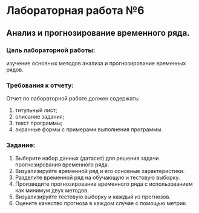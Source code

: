 # Лабораторная работа №6

## Анализ и прогнозирование временного ряда.
### Цель лабораторной работы: 
изучение основных методов анализа и прогнозирование временных рядов.

### Требования к отчету:
Отчет по лабораторной работе должен содержать:
1. титульный лист;
2. описание задания;
3. текст программы;
4. экранные формы с примерами выполнения программы.
### Задание:
1. Выберите набор данных (датасет) для решения задачи прогнозирования временного ряда.
2. Визуализируйте временной ряд и его основные характеристики.
3. Разделите временной ряд на обучающую и тестовую выборку.
4. Произведите прогнозирование временного ряда с использованием как минимум двух методов.
5. Визуализируйте тестовую выборку и каждый из прогнозов.
6. Оцените качество прогноза в каждом случае с помощью метрик.
